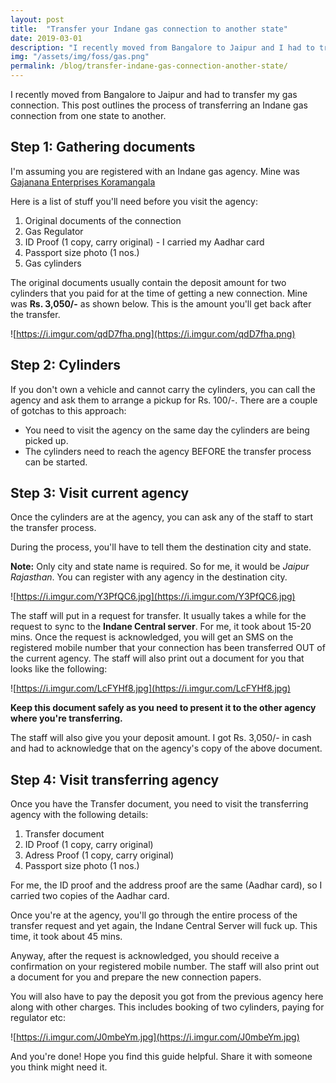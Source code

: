 ```yaml
---
layout: post
title:  "Transfer your Indane gas connection to another state"
date: 2019-03-01
description: "I recently moved from Bangalore to Jaipur and I had to transfer my Indane gas connection."
img: "/assets/img/foss/gas.png"
permalink: /blog/transfer-indane-gas-connection-another-state/
---
```


I recently moved from Bangalore to Jaipur and had to transfer my gas connection. This post outlines the process of transferring an Indane gas connection from one state to another.

## Step 1: Gathering documents

I'm assuming you are registered with an Indane gas agency. Mine was [Gajanana Enterprises Koramangala](https://goo.gl/maps/7t2LnjqDFTN2)

Here is a list of stuff you'll need before you visit the agency:

1. Original documents of the connection
2. Gas Regulator
3. ID Proof (1 copy, carry original) - I carried my Aadhar card
4. Passport size photo (1 nos.)
5. Gas cylinders

The original documents usually contain the deposit amount for two cylinders that you paid for at the time of getting a new connection. Mine was **Rs. 3,050/-** as shown below. This is the amount you'll get back after the transfer.

![https://i.imgur.com/qdD7fha.png](https://i.imgur.com/qdD7fha.png)

## Step 2: Cylinders

If you don't own a vehicle and cannot carry the cylinders, you can call the agency and ask them to arrange a pickup for Rs. 100/-. There are a couple of gotchas to this approach:

* You need to visit the agency on the same day the cylinders are being picked up.
* The cylinders need to reach the agency BEFORE the transfer process can be started.

## Step 3: Visit current agency

Once the cylinders are at the agency, you can ask any of the staff to start the transfer process.

During the process, you'll have to tell them the destination city and state.

**Note:** Only city and state name is required. So for me, it would be *Jaipur Rajasthan*. You can register with any agency in the destination city.

![https://i.imgur.com/Y3PfQC6.jpg](https://i.imgur.com/Y3PfQC6.jpg)

The staff will put in a request for transfer. It usually takes a while for the request to sync to the **Indane Central server**. For me, it took about 15-20 mins. Once the request is acknowledged, you will get an SMS on the registered mobile number that your connection has been transferred OUT of the current agency. The staff will also print out a document for you that looks like the following:

![https://i.imgur.com/LcFYHf8.jpg](https://i.imgur.com/LcFYHf8.jpg)

**Keep this document safely as you need to present it to the other agency where you're transferring.**

The staff will also give you your deposit amount. I got Rs. 3,050/- in cash and had to acknowledge that on the agency's copy of the above document.

## Step 4: Visit transferring agency

Once you have the Transfer document, you need to visit the transferring agency with the following details:

1. Transfer document
2. ID Proof (1 copy, carry original)
3. Adress Proof (1 copy, carry original)
4. Passport size photo (1 nos.)

For me, the ID proof and the address proof are the same (Aadhar card), so I carried two copies of the Aadhar card.

Once you're at the agency, you'll go through the entire process of the transfer request and yet again, the Indane Central Server will fuck up. This time, it took about 45 mins.

Anyway, after the request is acknowledged, you should receive a confirmation on your registered mobile number. The staff will also print out a document for you and prepare the new connection papers.

You will also have to pay the deposit you got from the previous agency here along with other charges. This includes booking of two cylinders, paying for regulator etc:

![https://i.imgur.com/J0mbeYm.jpg](https://i.imgur.com/J0mbeYm.jpg)

And you're done! Hope you find this guide helpful. Share it with someone you think might need it.
